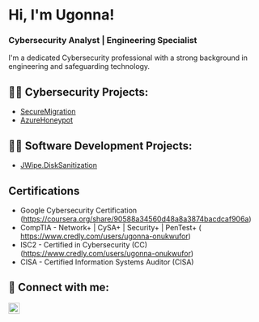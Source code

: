 <h1>Hi, I'm Ugonna!</h1>
<h3>Cybersecurity Analyst | Engineering Specialist</h3>

<p>I'm a dedicated Cybersecurity professional with a strong background in engineering and safeguarding technology.</p>


<h2>👨‍💻 Cybersecurity Projects:</h2>

 - [ SecureMigration](https://github.com/UgonnaCO/Secure-Cloud-Migration-and-Compliance)
 - [ AzureHoneypot](https://github.com/UgonnaCO/Azure-SOC-Honeypot-and-Security-Hardening)

   

<h2>👨‍💻 Software Development Projects:</h2>

  - [ JWipe.DiskSanitization](https://github.com/UgonnaCO/Drive-Wiping-Utility-with-PowerShell)

<h2>Certifications</h2>

- Google Cybersecurity Certification (https://coursera.org/share/90588a34560d48a8a3874bacdcaf906a)
- CompTIA - Network+ | CySA+ | Security+ | PenTest+ ( https://www.credly.com/users/ugonna-onukwufor)  
- ISC2 - Certified in Cybersecurity (CC) (https://www.credly.com/users/ugonna-onukwufor)
- CISA - Certified Information Systems Auditor (CISA)

<h2> 🤳 Connect with me:</h2>

[<img align="left" alt="JoshMadakor | LinkedIn" width="22px" src="https://cdn.jsdelivr.net/npm/simple-icons@v3/icons/linkedin.svg" />][linkedin]

[linkedin]: https://linkedin.com/in/ugonnaonukwufor
<!--
**joshmadakor1/joshmadakor1** is a ✨ _special_ ✨ repository because its `README.md` (this file) appears on your GitHub profile.

Here are some ideas to get you started:

- 🔭 I’m currently working on ...
- 🌱 I’m currently learning ...
- 👯 I’m looking to collaborate on ...
- 🤔 I’m looking for help with ...
- 💬 Ask me about ...
- 📫 How to reach me: ...
- 😄 Pronouns: ...
- ⚡ Fun fact: ...
-->

